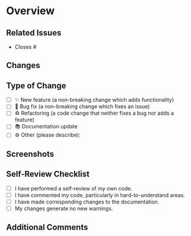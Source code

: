 <!-- レビューは日本語で行うこと -->

# Overview

## Related Issues

- Closes #

## Changes

## <!-- 変更の意味の塊ごとに階層立てて記述する -->

## Type of Change

- [ ] ✨ New feature (a non-breaking change which adds functionality)
- [ ] 🐛 Bug fix (a non-breaking change which fixes an issue)
- [ ] ♻️ Refactoring (a code change that neither fixes a bug nor adds a feature)
- [ ] 📚 Documentation update
- [ ] ⚙️ Other (please describe):

## Screenshots

## Self-Review Checklist

- [ ] I have performed a self-review of my own code.
- [ ] I have commented my code, particularly in hard-to-understand areas.
- [ ] I have made corresponding changes to the documentation.
- [ ] My changes generate no new warnings.

## Additional Comments
